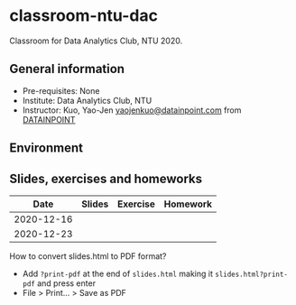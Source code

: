 # classroom-ntu-dac

Classroom for Data Analytics Club, NTU 2020.

## General information

- Pre-requisites: None
- Institute: Data Analytics Club, NTU
- Instructor: Kuo, Yao-Jen <yaojenkuo@datainpoint.com> from [DATAINPOINT](https://www.datainpoint.com)

## Environment



## Slides, exercises and homeworks

|Date|Slides|Exercise|Homework|
|----|------|--------|--------|
|2020-12-16|[]()|||
|2020-12-23|[]()|||

How to convert slides.html to PDF format?
- Add `?print-pdf` at the end of `slides.html` making it `slides.html?print-pdf` and press enter
- File > Print... > Save as PDF
